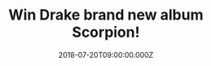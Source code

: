 ---
campaign-uuid: "c-747ddeea-8a95-4281-a105-b7f8c6b151c4"
type: "Preview"
category: "Gifts"
date: "2018-07-20T09:00:00.000Z"
end-date: "2018-08-20T23:59:00.000Z"
disable-form: false
is_promoted: false
has_entry_page: true
title: "Win Drake brand new album Scorpion!"
competition-description: "<p>Drizzy fans! Drake’s fifth album Scorpion is finally\
  \ here and we have in our hands one copy and we want to give it to YOU!  If you\
  \ are Drakes biggest fan and can’t wait to listen to his brand new old-school prestige\
  \ play, his most ambitious album of his career, click below and it could be yours!</p>"
hero-header: "Win Drake brand new album Scorpion!"
terms-confirmation: "N/A"
banner-img: "https://assets.expresslyapp.com/asset-20b58854-91e8-4748-9337-67d6ad3cd393.jpg"
logo-left-href: "http://aaa.nme.com"
logo-left-image: "https://assets.expresslyapp.com/asset-c7fcf712-47cf-4dd7-abc4-2f86d43d6ef6.jpg"
logo-left-title: "nme aaa"
bg-image-hero: "https://assets.expresslyapp.com/asset-68a16633-8c0c-4c95-9f4b-c6386734bc9f.jpg"
bg-image-first: "https://assets.expresslyapp.com/asset-6dd67079-26cf-410b-8940-8835fd4fc2b7.jpg"
section1-content: "<p>Drakes new album Scorpion has revealed his shortcomings as a\
  \ writer and pop personality. With both singles ‘Nice For What’ and ‘God’s Plan’\
  \ #1 on the Billboard Hot 100 and with guest appearances on songs such as Blocboy\
  \ JB, the Migos, and Lil Baby rounded out the top ten, Scorpion is his most clever\
  \ and effective album to the date!</p>\r\n<p>Want it now? Hurry up! enter the form\
  \ below and you could be listening Survival, Nonstop or Talk up anywhere!</p>\r\n\
  <p>Good luck!</p>"
entry-title: "Win Drake brand new album Scorpion!"
entry-content: "Enter the draw to win Drake brand new album Scorpion by completing\
  \ the form below before 23:59 on 20th of August 2018."
has-winner: false
prize-description: "Drake brand new album Scorpion."
special-conditions: "Multiple entries are allowed up to one every day."
---